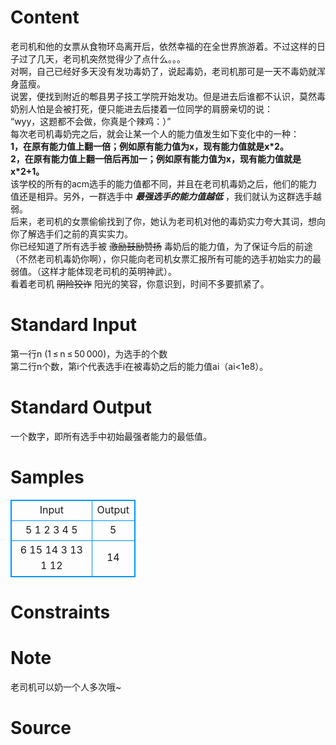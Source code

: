
# Content

老司机和他的女票从食物环岛离开后，依然幸福的在全世界旅游着。不过这样的日子过了几天，老司机突然觉得少了点什么。。。    
对啊，自己已经好多天没有发功毒奶了，说起毒奶，老司机那可是一天不毒奶就浑身蓝瘦。    
说罢，便找到附近的郫县男子技工学院开始发功。但是进去后谁都不认识，莫然毒奶别人怕是会被打死，便只能进去后搂着一位同学的肩膀亲切的说：    
“wyy，这题都不会做，你真是个辣鸡：）”    
每次老司机毒奶完之后，就会让某一个人的能力值发生如下变化中的一种：   
**1，在原有能力值上翻一倍；例如原有能力值为x，现有能力值就是x*2。**     
**2，在原有能力值上翻一倍后再加一；例如原有能力值为x，现有能力值就是x*2+1。**   
该学校的所有的acm选手的能力值都不同，并且在老司机毒奶之后，他们的能力值还是相异。另外，一群选手中 ***最强选手的能力值越低*** ，我们就认为这群选手越弱。     
后来，老司机的女票偷偷找到了你，她认为老司机对他的毒奶实力夸大其词，想向你了解选手们之前的真实实力。      
你已经知道了所有选手被 ~~激励鼓励赞扬~~ 毒奶后的能力值，为了保证今后的前途（不然老司机毒奶你啊），你只能向老司机女票汇报所有可能的选手初始实力的最弱值。（这样才能体现老司机的英明神武）。     
看着老司机 ~~阴险狡诈~~ 阳光的笑容，你意识到，时间不多要抓紧了。

# Standard Input

第一行n (1 ≤ n ≤ 50 000)，为选手的个数    
第二行n个数，第i个代表选手i在被毒奶之后的能力值ai（ai<1e8）。

# Standard Output

一个数字，即所有选手中初始最强者能力的最低值。

# Samples

<style>
        table,table tr th, table tr td { border:1px solid #0094ff; }
        table { width: 200px; min-height: 25px; line-height: 25px; text-align: center; border-collapse: collapse;}   
    </style>
<table>
	<tr>
		<td>Input</td>
		<td>Output</td>
	</tr>
<tr><td>5
1 2 3 4 5</td><td>5</td></tr><tr><td>6
15 14 3 13 1 12</td><td>14</td></tr></table>


# Constraints



# Note

老司机可以奶一个人多次哦~

# Source


